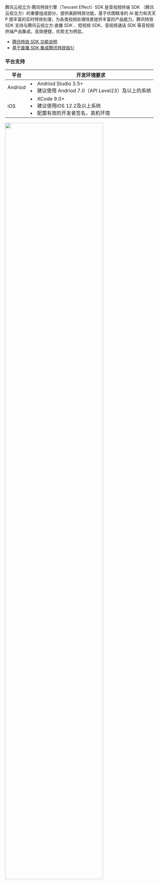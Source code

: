 腾讯云视立方·腾讯特效引擎（Tencent Effect）SDK 是音视频终端 SDK （腾讯云视立方）的重要组成部分，提供美颜特效功能，基于优图精准的 AI 能力和天天 P 图丰富的实时特效处理，为各类视频处理场景提供丰富的产品能力。腾讯特效 SDK 支持与腾讯云视立方·直播 SDK 、短视频 SDK、音视频通话 SDK 等音视频终端产品集成，高效便捷，优势尤为明显。

- [腾讯特效 SDK 功能说明](https://cloud.tencent.com/document/product/616/67043)
- [基于直播 SDK 集成腾讯特效指引](https://cloud.tencent.com/document/product/616/65883)

### 平台支持

| 平台 | 开发环境要求 | 
|---------|------------------|
| Andriod | <li> Andriod Studio 3.5+ <li> 建议使用 Andriod 7.0（API Level23）及以上的系统| 
|iOS | <li> XCode 9.0+ <li> 建议使用iOS 12.2及以上系统<li> 配置有效的开发者签名，真机环境| 



<img src="https://qcloudimg.tencent-cloud.cn/raw/a0369e33a9a822aa9656a956c399d2c1.jpg#pic_center" width=80%>
